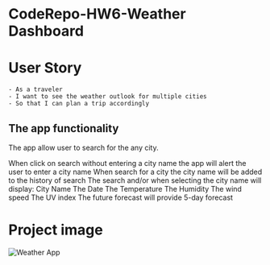 # CodeRepo-HW6-Weather Dashboard

# User Story

```
- As a traveler
- I want to see the weather outlook for multiple cities
- So that I can plan a trip accordingly

```
## The app functionality

The app allow user to search for the any city.

When click on search without entering a city name the app will alert the user to enter a city name
When search for a city the city name will be added to the history of search
The search and/or when selecting the city name will display: 
City Name
The Date
The Temperature
The Humidity
The wind speed
The UV index
The future forecast will provide 5-day forecast

# Project image
![Weather App](./asset/WeatherApp.gif)




